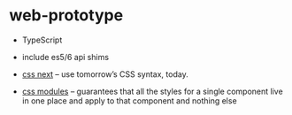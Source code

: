 # web-prototype

* TypeScript

* include es5/6 api shims

* [css next](http://cssnext.io/) – use tomorrow’s CSS syntax, today.

* [css modules](https://github.com/css-modules/css-modules) – guarantees that all the styles for a single component live in one place and apply to that component and nothing else
